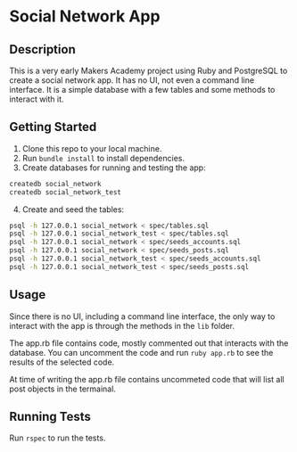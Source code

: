 # Social Network App

## Description

This is a very early Makers Academy project using Ruby and PostgreSQL to create a social network app. It has no UI, not even a command line interface. It is a simple database with a few tables and some methods to interact with it.

## Getting Started

1. Clone this repo to your local machine.
2. Run `bundle install` to install dependencies.
3. Create databases for running and testing the app:
```bash
createdb social_network
createdb social_network_test
```
4. Create and seed the tables:
```bash
psql -h 127.0.0.1 social_network < spec/tables.sql
psql -h 127.0.0.1 social_network_test < spec/tables.sql
psql -h 127.0.0.1 social_network < spec/seeds_accounts.sql
psql -h 127.0.0.1 social_network < spec/seeds_posts.sql
psql -h 127.0.0.1 social_network_test < spec/seeds_accounts.sql
psql -h 127.0.0.1 social_network_test < spec/seeds_posts.sql
```

## Usage

Since there is no UI, including a command line interface, the only way to interact with the app is through the methods in the `lib` folder. 

The app.rb file contains code, mostly commented out that interacts with the database. You can uncomment the code and run `ruby app.rb` to see the results of the selected code.

At time of writing the app.rb file contains uncommeted code that will list all post objects in the termainal.

## Running Tests

Run `rspec` to run the tests.

